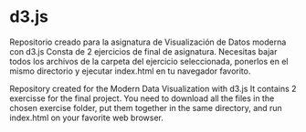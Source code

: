 # d3.js

Repositorio creado para la asignatura de Visualización de Datos moderna con d3.js
Consta de 2 ejercicios de final de asignatura.
Necesitas bajar todos los archivos de la carpeta del ejercicio seleccionada, ponerlos en el mismo directorio y ejecutar index.html en tu navegador favorito.

Repository created for the Modern Data Visualization with d3.js
It contains 2 exercisse for the final project.
You need to download all the files in the chosen exercise folder, put them together in the same directory, and run index.html on your favorite web browser.
